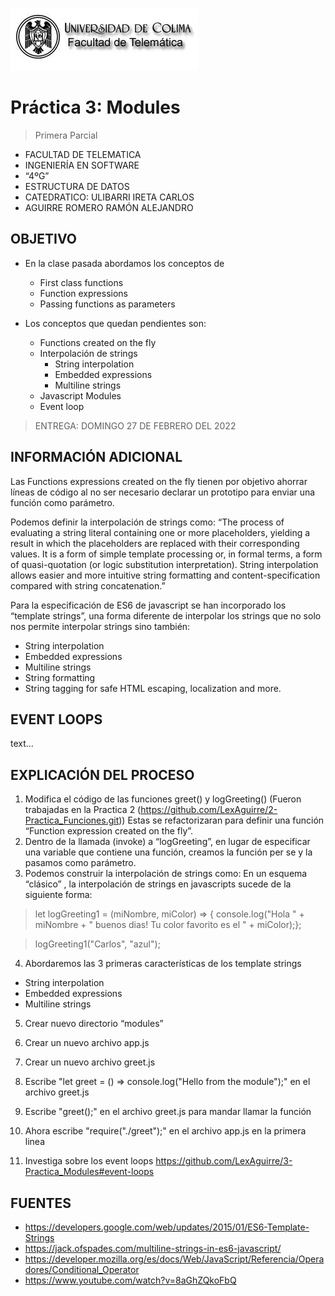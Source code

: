 ![Logo](img/ucol-logo.jpg)

# Práctica 3: Modules

> Primera Parcial

- FACULTAD DE TELEMATICA
- INGENIERÍA EN SOFTWARE
- “4ºG”
- ESTRUCTURA DE DATOS
- CATEDRATICO: ULIBARRI IRETA CARLOS
- AGUIRRE ROMERO RAMÓN ALEJANDRO

## OBJETIVO

- En la clase pasada abordamos los conceptos de

  - First class functions
  - Function expressions
  - Passing functions as parameters

- Los conceptos que quedan pendientes son:
  - Functions created on the fly
  - Interpolación de strings
    - String interpolation
    - Embedded expressions
    - Multiline strings
  - Javascript Modules
  - Event loop

> ENTREGA: DOMINGO 27 DE FEBRERO DEL 2022

## INFORMACIÓN ADICIONAL

Las Functions expressions created on the fly tienen por objetivo ahorrar líneas de código al no ser necesario declarar un prototipo para enviar una función como parámetro.

Podemos definir la interpolación de strings como: “The process of evaluating a string literal containing one or more placeholders, yielding a result in which the placeholders are replaced with their corresponding values. It is a form of simple template processing or, in formal terms, a form of quasi-quotation (or logic substitution interpretation). String interpolation allows easier and more intuitive string formatting and content-specification compared with string concatenation.”

Para la especificación de ES6 de javascript se han incorporado los “template strings”, una forma diferente de interpolar los strings que no solo nos permite interpolar strings sino también:

- String interpolation
- Embedded expressions
- Multiline strings
- String formatting
- String tagging for safe HTML escaping, localization and more.

## EVENT LOOPS

text...

## EXPLICACIÓN DEL PROCESO

1. Modifica el código de las funciones greet() y logGreeting() (Fueron trabajadas en la Practica 2 (https://github.com/LexAguirre/2-Practica_Funciones.git)) Estas se refactorizaran para definir una función “Function expression created on the fly”.
2. Dentro de la llamada (invoke) a “logGreeting”, en lugar de especificar una variable que contiene una función, creamos la función per se y la pasamos como parámetro.
3. Podemos construir la interpolación de strings como: En un esquema “clásico” , la interpolación de strings en javascripts sucede de la siguiente forma:

> let logGreeting1 = (miNombre, miColor) => {
> console.log("Hola " + miNombre + " buenos dias! Tu color favorito es el " + miColor);};

> logGreeting1("Carlos", "azul");

4. Abordaremos las 3 primeras características de los template strings

- String interpolation
- Embedded expressions
- Multiline strings

5. Crear nuevo directorio “modules”

6. Crear un nuevo archivo app.js

7. Crear un nuevo archivo greet.js

8. Escribe "let greet = () => console.log("Hello from the module");" en el archivo greet.js

9. Escribe "greet();" en el archivo greet.js para mandar llamar la función

10. Ahora escribe "require("./greet");" en el archivo app.js en la primera linea

11. Investiga sobre los event loops https://github.com/LexAguirre/3-Practica_Modules#event-loops

## FUENTES

- https://developers.google.com/web/updates/2015/01/ES6-Template-Strings
- https://jack.ofspades.com/multiline-strings-in-es6-javascript/
- https://developer.mozilla.org/es/docs/Web/JavaScript/Referencia/Operadores/Conditional_Operator
- https://www.youtube.com/watch?v=8aGhZQkoFbQ
